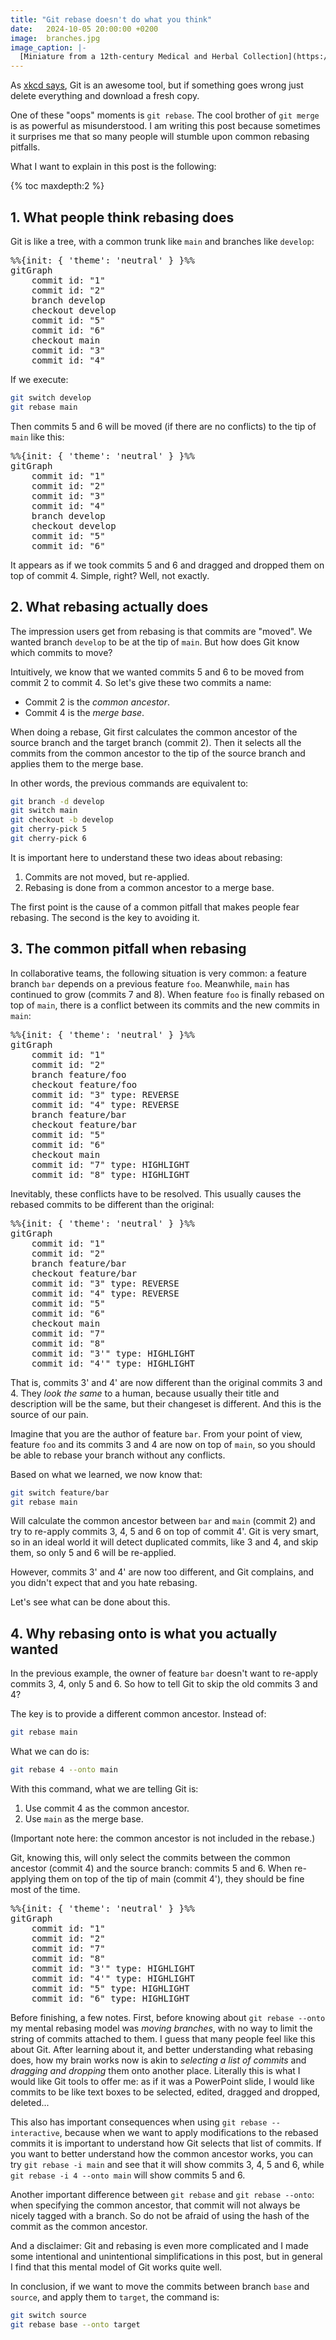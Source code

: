 ```yaml
---
title: "Git rebase doesn't do what you think"
date:   2024-10-05 20:00:00 +0200
image:  branches.jpg
image_caption: |-
  [Miniature from a 12th-century Medical and Herbal Collection](https://publicdomainreview.org/collection/miniatures-from-a-12th-century-medical-and-herbal-collection/) once owned by the monastery at Ourscamps just north of Paris, and now in the collection at the British Library (BL Sloane 1975).
---
```


<script type="module">
import mermaid from 'https://cdn.jsdelivr.net/npm/mermaid@11/dist/mermaid.esm.min.mjs';
mermaid.initialize({ startOnLoad: true });
</script>

As [xkcd says](https://xkcd.com/1597/), Git is an awesome tool, but if something goes wrong just delete everything and download a fresh copy.

One of these "oops" moments is `git rebase`. The cool brother of `git merge` is as powerful as misunderstood. I am writing this post because sometimes it surprises me that so many people will stumble upon common rebasing pitfalls.

What I want to explain in this post is the following:

{% toc maxdepth:2 %}

## 1. What people think rebasing does

Git is like a tree, with a common trunk like `main` and branches like `develop`:

<pre class="mermaid">
%%{init: { 'theme': 'neutral' } }%%
gitGraph
    commit id: "1"
    commit id: "2"
    branch develop
    checkout develop
    commit id: "5"
    commit id: "6"
    checkout main
    commit id: "3"
    commit id: "4"
</pre>

If we execute:

```bash
git switch develop
git rebase main
```

Then commits 5 and 6 will be moved (if there are no conflicts) to the tip of `main` like this:

<pre class="mermaid">
%%{init: { 'theme': 'neutral' } }%%
gitGraph
    commit id: "1"
    commit id: "2"
    commit id: "3"
    commit id: "4"
    branch develop
    checkout develop
    commit id: "5"
    commit id: "6"
</pre>

It appears as if we took commits 5 and 6 and dragged and dropped them on top of commit 4. Simple, right? Well, not exactly.

## 2. What rebasing actually does

The impression users get from rebasing is that commits are "moved". We wanted branch `develop` to be at the tip of `main`. But how does Git know which commits to move?

Intuitively, we know that we wanted commits 5 and 6 to be moved from commit 2 to commit 4. So let's give these two commits a name:

* Commit 2 is the *common ancestor*.
* Commit 4 is the *merge base*.

When doing a rebase, Git first calculates the common ancestor of the source branch and the target branch (commit 2). Then it selects all the commits from the common ancestor to the tip of the source branch and applies them to the merge base.

In other words, the previous commands are equivalent to:

```bash
git branch -d develop
git switch main
git checkout -b develop
git cherry-pick 5
git cherry-pick 6
```

It is important here to understand these two ideas about rebasing:
1. Commits are not moved, but re-applied.
2. Rebasing is done from a common ancestor to a merge base.

The first point is the cause of a common pitfall that makes people fear rebasing. The second is the key to avoiding it.

## 3. The common pitfall when rebasing

In collaborative teams, the following situation is very common: a feature branch `bar` depends on a previous feature `foo`. Meanwhile, `main` has continued to grow (commits 7 and 8). When feature `foo` is finally rebased on top of `main`, there is a conflict between its commits and the new commits in `main`:


<pre class="mermaid">
%%{init: { 'theme': 'neutral' } }%%
gitGraph
    commit id: "1"
    commit id: "2"
    branch feature/foo
    checkout feature/foo
    commit id: "3" type: REVERSE
    commit id: "4" type: REVERSE
    branch feature/bar
    checkout feature/bar
    commit id: "5"
    commit id: "6"
    checkout main
    commit id: "7" type: HIGHLIGHT
    commit id: "8" type: HIGHLIGHT
</pre>

Inevitably, these conflicts have to be resolved. This usually causes the rebased commits to be different than the original:

<pre class="mermaid">
%%{init: { 'theme': 'neutral' } }%%
gitGraph
    commit id: "1"
    commit id: "2"
    branch feature/bar
    checkout feature/bar
    commit id: "3" type: REVERSE
    commit id: "4" type: REVERSE
    commit id: "5"
    commit id: "6"
    checkout main
    commit id: "7"
    commit id: "8"
    commit id: "3'" type: HIGHLIGHT
    commit id: "4'" type: HIGHLIGHT
</pre>

That is, commits 3' and 4' are now different than the original commits 3 and 4. They *look the same* to a human, because usually their title and description will be the same, but their changeset is different. And this is the source of our pain.

Imagine that you are the author of feature `bar`. From your point of view, feature `foo` and its commits 3 and 4 are now on top of `main`, so you should be able to rebase your branch without any conflicts.

Based on what we learned, we now know that:

```bash
git switch feature/bar
git rebase main
```

Will calculate the common ancestor between `bar` and `main` (commit 2) and try to re-apply commits 3, 4, 5 and 6 on top of commit 4'. Git is very smart, so in an ideal world it will detect duplicated commits, like 3 and 4, and skip them, so only 5 and 6 will be re-applied.

However, commits 3' and 4' are now too different, and Git complains, and you didn't expect that and you hate rebasing.

Let's see what can be done about this.

## 4. Why rebasing onto is what you actually wanted

In the previous example, the owner of feature `bar` doesn't want to re-apply commits 3, 4, only 5 and 6. So how to tell Git to skip the old commits 3 and 4?

The key is to provide a different common ancestor. Instead of:

```bash
git rebase main
```

What we can do is:

```bash
git rebase 4 --onto main
```

With this command, what we are telling Git is:

1. Use commit 4 as the common ancestor.
2. Use `main` as the merge base.

(Important note here: the common ancestor is not included in the rebase.)

Git, knowing this, will only select the commits between the common ancestor (commit 4) and the source branch: commits 5 and 6. When re-applying them on top of the tip of main (commit 4'), they should be fine most of the time.

<pre class="mermaid">
%%{init: { 'theme': 'neutral' } }%%
gitGraph
    commit id: "1"
    commit id: "2"
    commit id: "7"
    commit id: "8"
    commit id: "3'" type: HIGHLIGHT
    commit id: "4'" type: HIGHLIGHT
    commit id: "5" type: HIGHLIGHT
    commit id: "6" type: HIGHLIGHT
</pre>

Before finishing, a few notes. First, before knowing about `git rebase --onto` my mental rebasing model was *moving branches*, with no way to limit the string of commits attached to them. I guess that many people feel like this about Git. After learning about it, and better understanding what rebasing does, how my brain works now is akin to *selecting a list of commits* and *dragging and dropping* them onto another place. Literally this is what I would like Git tools to offer me: as if it was a PowerPoint slide, I would like commits to be like text boxes to be selected, edited, dragged and dropped, deleted...

This also has important consequences when using `git rebase --interactive`, because when we want to apply modifications to the rebased commits it is important to understand how Git selects that list of commits. If you want to better understand how the common ancestor works, you can try `git rebase -i main` and see that it will show commits 3, 4, 5 and 6, while `git rebase -i 4 --onto main` will show commits 5 and 6.

Another important difference between `git rebase` and `git rebase --onto`: when specifying the common ancestor, that commit will not always be nicely tagged with a branch. So do not be afraid of using the hash of the commit as the common ancestor.

And a disclaimer: Git and rebasing is even more complicated and I made some intentional and unintentional simplifications in this post, but in general I find that this mental model of Git works quite well.

In conclusion, if we want to move the commits between branch `base` and `source`, and apply them to `target`, the command is:

```bash
git switch source
git rebase base --onto target
```
